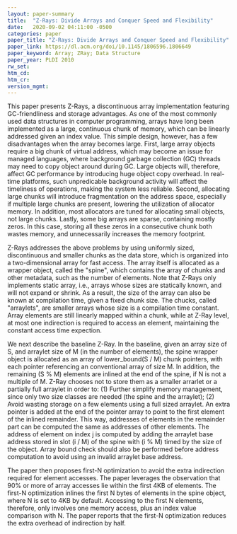 ```yaml
---
layout: paper-summary
title:  "Z-Rays: Divide Arrays and Conquer Speed and Flexibility"
date:   2020-09-02 04:11:00 -0500
categories: paper
paper_title: "Z-Rays: Divide Arrays and Conquer Speed and Flexibility"
paper_link: https://dl.acm.org/doi/10.1145/1806596.1806649
paper_keyword: Array; ZRay; Data Structure
paper_year: PLDI 2010
rw_set:
htm_cd:
htm_cr:
version_mgmt:
---
```


This paper presents Z-Rays, a discontinuous array implementation featuring GC-friendliness and storage advantages.
As one of the most commonly used data structures in computer programming, arrays have long been implemented as a large,
continuous chunk of memory, which can be linearly addressed given an index value. This simple design, however,
has a few disadvantages when the array becomes large. First, large array objects require a big chunk of virtual address,
which may become an issue for managed languages, where background garbage collection (GC) threads may need to copy
object around during GC. Large objects will, therefore, affect GC performance by introducing huge object copy overhead.
In real-time platforms, such unpredicable background activity will affect the timeliness of operations, making the 
system less reliable. Second, allocating large chunks will introduce fragmentation on the address space, especially if 
multiple large chunks are present, lowering the utilization of allocator memory. In addition, most allocators are tuned 
for allocating small objects, not large chunks. Lastly, some big arrays are sparse, containing mostly zeros. In this
case, storing all these zeros in a consecutive chunk both wastes memory, and unnecessarily increases the memory footprint.

Z-Rays addresses the above problems by using uniformly sized, discontinuous and smaller chunks as the data store,
which is organized into a two-dimensional array for fast access. The array itself is allocated as a wrapper object, 
called the "spine", which contains the array of chunks and other metadata, such as the number of elements.
Note that Z-Rays only implements static array, i.e., arrays whose sizes are statically known, and will not expand
or shrink. As a result, the size of the array can also be known at compilation time, given a fixed chunk size.
The chucks, called "arraylets", are smaller arrays whose size is a compilation time constant. Array elements are 
still linearly mapped within a chunk, while at Z-Ray level, at most one indirection is required to access an element,
maintaining the constant access time expection.

We next describe the baseline Z-Ray. In the baseline, given an array size of S, and arraylet size of M (in the number of 
elements), the spine wrapper object is allocated as an array of lower\_bound(S / M) chunk pointers, with each pointer
referencing an conventional array of size M. In addition, the remaining (S % M) elements are inlined at the end of the 
spine, if N is not a multiple of M. Z-Ray chooses not to store them as a smaller arrarlet or a partially full arraylet
in order to: (1) Further simplify memory management, since only two size classes are needed (the spine and the arraylet);
(2) Avoid wasting storage on a few elements using a full sized arraylet. An extra pointer is added at the end of the 
pointer array to point to the first element of the inlined remainder. This way, addresses of elements in the remainder
part can be computed the same as addresses of other elements. 
The address of element on index j is computed by adding the arraylet base address stored in slot (i / M) of the spine with 
(i % M) timed by the size of the object. Array bound check should also be performed before address computation to avoid
using an invalid arraylet base address.

The paper then proposes first-N optimization to avoid the extra indirection required for element accesses. The paper 
leverages the observation that 90% or more of array accesses lie within the first 4KB of elements. The first-N optimization
inlines the first N bytes of elements in the spine object, where N is set to 4KB by default. Accessing to the first N
elements, therefore, only involves one memory access, plus an index value comparison with N. The paper reports that
the first-N optimization reduces the extra overhead of indirection by half.
